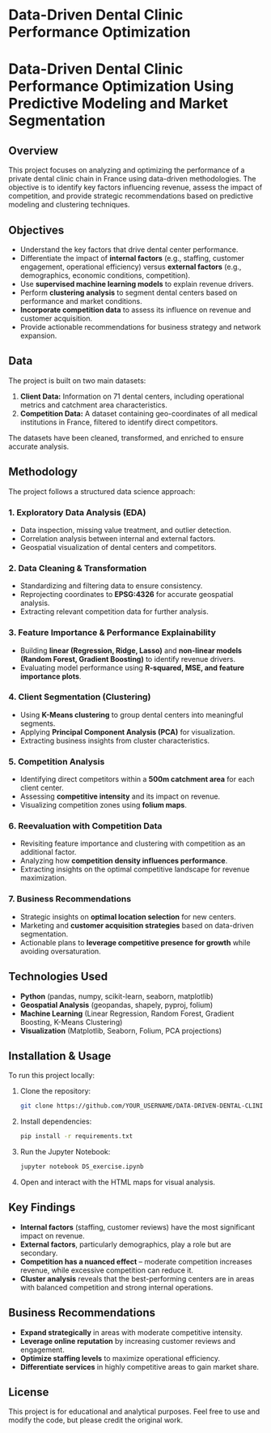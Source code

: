 # Data-Driven Dental Clinic Performance Optimization

# Data-Driven Dental Clinic Performance Optimization Using Predictive Modeling and Market Segmentation

## Overview
This project focuses on analyzing and optimizing the performance of a private dental clinic chain in France using data-driven methodologies. The objective is to identify key factors influencing revenue, assess the impact of competition, and provide strategic recommendations based on predictive modeling and clustering techniques.

## Objectives
- Understand the key factors that drive dental center performance.
- Differentiate the impact of **internal factors** (e.g., staffing, customer engagement, operational efficiency) versus **external factors** (e.g., demographics, economic conditions, competition).
- Use **supervised machine learning models** to explain revenue drivers.
- Perform **clustering analysis** to segment dental centers based on performance and market conditions.
- **Incorporate competition data** to assess its influence on revenue and customer acquisition.
- Provide actionable recommendations for business strategy and network expansion.

## Data
The project is built on two main datasets:
1. **Client Data:** Information on 71 dental centers, including operational metrics and catchment area characteristics.
2. **Competition Data:** A dataset containing geo-coordinates of all medical institutions in France, filtered to identify direct competitors.

The datasets have been cleaned, transformed, and enriched to ensure accurate analysis.

## Methodology
The project follows a structured data science approach:

### 1. Exploratory Data Analysis (EDA)
- Data inspection, missing value treatment, and outlier detection.
- Correlation analysis between internal and external factors.
- Geospatial visualization of dental centers and competitors.

### 2. Data Cleaning & Transformation
- Standardizing and filtering data to ensure consistency.
- Reprojecting coordinates to **EPSG:4326** for accurate geospatial analysis.
- Extracting relevant competition data for further analysis.

### 3. Feature Importance & Performance Explainability
- Building **linear (Regression, Ridge, Lasso)** and **non-linear models (Random Forest, Gradient Boosting)** to identify revenue drivers.
- Evaluating model performance using **R-squared, MSE, and feature importance plots**.

### 4. Client Segmentation (Clustering)
- Using **K-Means clustering** to group dental centers into meaningful segments.
- Applying **Principal Component Analysis (PCA)** for visualization.
- Extracting business insights from cluster characteristics.

### 5. Competition Analysis
- Identifying direct competitors within a **500m catchment area** for each client center.
- Assessing **competitive intensity** and its impact on revenue.
- Visualizing competition zones using **folium maps**.

### 6. Reevaluation with Competition Data
- Revisiting feature importance and clustering with competition as an additional factor.
- Analyzing how **competition density influences performance**.
- Extracting insights on the optimal competitive landscape for revenue maximization.

### 7. Business Recommendations
- Strategic insights on **optimal location selection** for new centers.
- Marketing and **customer acquisition strategies** based on data-driven segmentation.
- Actionable plans to **leverage competitive presence for growth** while avoiding oversaturation.


## Technologies Used
- **Python** (pandas, numpy, scikit-learn, seaborn, matplotlib)
- **Geospatial Analysis** (geopandas, shapely, pyproj, folium)
- **Machine Learning** (Linear Regression, Random Forest, Gradient Boosting, K-Means Clustering)
- **Visualization** (Matplotlib, Seaborn, Folium, PCA projections)

## Installation & Usage
To run this project locally:
1. Clone the repository:
   ```bash
   git clone https://github.com/YOUR_USERNAME/DATA-DRIVEN-DENTAL-CLINIC-PERFORMANCE.git
   ```
2. Install dependencies:
   ```bash
   pip install -r requirements.txt
   ```
3. Run the Jupyter Notebook:
   ```bash
   jupyter notebook DS_exercise.ipynb
   ```
4. Open and interact with the HTML maps for visual analysis.

## Key Findings
- **Internal factors** (staffing, customer reviews) have the most significant impact on revenue.
- **External factors**, particularly demographics, play a role but are secondary.
- **Competition has a nuanced effect** – moderate competition increases revenue, while excessive competition can reduce it.
- **Cluster analysis** reveals that the best-performing centers are in areas with balanced competition and strong internal operations.

## Business Recommendations
- **Expand strategically** in areas with moderate competitive intensity.
- **Leverage online reputation** by increasing customer reviews and engagement.
- **Optimize staffing levels** to maximize operational efficiency.
- **Differentiate services** in highly competitive areas to gain market share.

## License
This project is for educational and analytical purposes. Feel free to use and modify the code, but please credit the original work.
